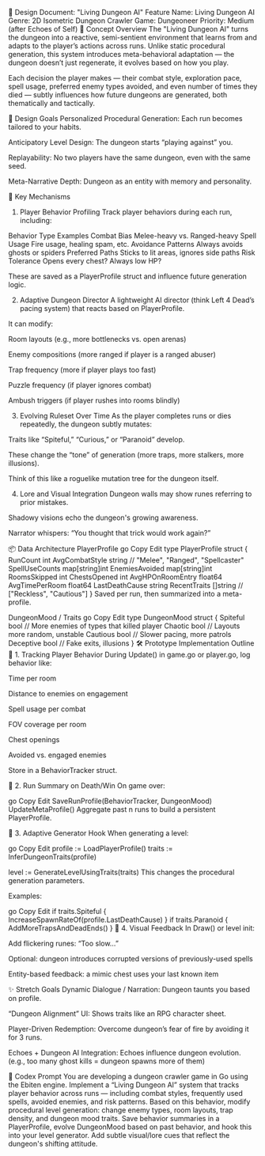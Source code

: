 📄 Design Document: "Living Dungeon AI"
Feature Name: Living Dungeon AI
Genre: 2D Isometric Dungeon Crawler
Game: Dungeoneer
Priority: Medium (after Echoes of Self)
🧠 Concept Overview
The "Living Dungeon AI" turns the dungeon into a reactive, semi-sentient environment that learns from and adapts to the player’s actions across runs. Unlike static procedural generation, this system introduces meta-behavioral adaptation — the dungeon doesn’t just regenerate, it evolves based on how you play.

Each decision the player makes — their combat style, exploration pace, spell usage, preferred enemy types avoided, and even number of times they died — subtly influences how future dungeons are generated, both thematically and tactically.

🧩 Design Goals
Personalized Procedural Generation: Each run becomes tailored to your habits.

Anticipatory Level Design: The dungeon starts “playing against” you.

Replayability: No two players have the same dungeon, even with the same seed.

Meta-Narrative Depth: Dungeon as an entity with memory and personality.

🔮 Key Mechanisms
1. Player Behavior Profiling
Track player behaviors during each run, including:

Behavior Type	Examples
Combat Bias	Melee-heavy vs. Ranged-heavy
Spell Usage	Fire usage, healing spam, etc.
Avoidance Patterns	Always avoids ghosts or spiders
Preferred Paths	Sticks to lit areas, ignores side paths
Risk Tolerance	Opens every chest? Always low HP?

These are saved as a PlayerProfile struct and influence future generation logic.

2. Adaptive Dungeon Director
A lightweight AI director (think Left 4 Dead’s pacing system) that reacts based on PlayerProfile.

It can modify:

Room layouts (e.g., more bottlenecks vs. open arenas)

Enemy compositions (more ranged if player is a ranged abuser)

Trap frequency (more if player plays too fast)

Puzzle frequency (if player ignores combat)

Ambush triggers (if player rushes into rooms blindly)

3. Evolving Ruleset Over Time
As the player completes runs or dies repeatedly, the dungeon subtly mutates:

Traits like “Spiteful,” “Curious,” or “Paranoid” develop.

These change the “tone” of generation (more traps, more stalkers, more illusions).

Think of this like a roguelike mutation tree for the dungeon itself.

4. Lore and Visual Integration
Dungeon walls may show runes referring to prior mistakes.

Shadowy visions echo the dungeon's growing awareness.

Narrator whispers: “You thought that trick would work again?”

📦 Data Architecture
PlayerProfile
go
Copy
Edit
type PlayerProfile struct {
	RunCount            int
	AvgCombatStyle      string // "Melee", "Ranged", "Spellcaster"
	SpellUseCounts      map[string]int
	EnemiesAvoided      map[string]int
	RoomsSkipped        int
	ChestsOpened        int
	AvgHPOnRoomEntry    float64
	AvgTimePerRoom      float64
	LastDeathCause      string
	RecentTraits        []string // ["Reckless", "Cautious"]
}
Saved per run, then summarized into a meta-profile.

DungeonMood / Traits
go
Copy
Edit
type DungeonMood struct {
	Spiteful  bool // More enemies of types that killed player
	Chaotic   bool // Layouts more random, unstable
	Cautious  bool // Slower pacing, more patrols
	Deceptive bool // Fake exits, illusions
}
🛠️ Prototype Implementation Outline
🔹 1. Tracking Player Behavior
During Update() in game.go or player.go, log behavior like:

Time per room

Distance to enemies on engagement

Spell usage per combat

FOV coverage per room

Chest openings

Avoided vs. engaged enemies

Store in a BehaviorTracker struct.

🔹 2. Run Summary on Death/Win
On game over:

go
Copy
Edit
SaveRunProfile(BehaviorTracker, DungeonMood)
UpdateMetaProfile()
Aggregate past n runs to build a persistent PlayerProfile.

🔹 3. Adaptive Generator Hook
When generating a level:

go
Copy
Edit
profile := LoadPlayerProfile()
traits := InferDungeonTraits(profile)

level := GenerateLevelUsingTraits(traits)
This changes the procedural generation parameters.

Examples:

go
Copy
Edit
if traits.Spiteful {
    IncreaseSpawnRateOf(profile.LastDeathCause)
}
if traits.Paranoid {
    AddMoreTrapsAndDeadEnds()
}
🔹 4. Visual Feedback
In Draw() or level init:

Add flickering runes: “Too slow…”

Optional: dungeon introduces corrupted versions of previously-used spells

Entity-based feedback: a mimic chest uses your last known item

✨ Stretch Goals
Dynamic Dialogue / Narration: Dungeon taunts you based on profile.

“Dungeon Alignment” UI: Shows traits like an RPG character sheet.

Player-Driven Redemption: Overcome dungeon’s fear of fire by avoiding it for 3 runs.

Echoes + Dungeon AI Integration: Echoes influence dungeon evolution. (e.g., too many ghost kills = dungeon spawns more of them)

🧠 Codex Prompt
You are developing a dungeon crawler game in Go using the Ebiten engine. Implement a “Living Dungeon AI” system that tracks player behavior across runs — including combat styles, frequently used spells, avoided enemies, and risk patterns. Based on this behavior, modify procedural level generation: change enemy types, room layouts, trap density, and dungeon mood traits. Save behavior summaries in a PlayerProfile, evolve DungeonMood based on past behavior, and hook this into your level generator. Add subtle visual/lore cues that reflect the dungeon's shifting attitude.


